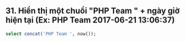 ## 31. Hiển thị một chuổi "PHP Team " + ngày giờ hiện tại (Ex: PHP Team 2017-06-21 13:06:37)
```sql
select concat('PHP Team ', now());
```
